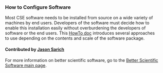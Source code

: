 ### How to Configure Software

Most CSE software needs to be installed from source on a wide variety of machines by end users. Developers of the software must decide how to enable this installation easily without overburdening the developers of software or the end users. This [HowTo doc](https://ideas-productivity.org/wordpress/wp-content/uploads/2016/12/IDEAS-ConfigurationHowToConfigureSoftware-V0.2.pdf "How to Configure Software?") introduces several approaches to use depending on the contents and scale of the software package. 

#### Contributed by [Jason Sarich](https://github.com/sarich "Jason Sarich GitHub Profile")

For more information on better scientific software, go to the [Better Scientific Software main page](http://betterscientificsoftware.info).

<!---
Publish: yes
Categories: planning
Topics: configuration and buildling
Tags: 
Level: 1
Prerequisites: WhatIsSwConfiguration.md
Aggregate: none
--->
